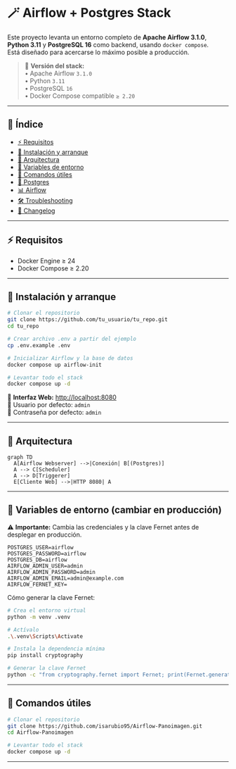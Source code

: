 # 🪄 Airflow + Postgres Stack

Este proyecto levanta un entorno completo de **Apache Airflow 3.1.0**, **Python 3.11** y **PostgreSQL 16** como backend, usando `docker compose`.  
Está diseñado para acercarse lo máximo posible a producción.

> 🧪 **Versión del stack:**  
> • Apache Airflow `3.1.0`  
> • Python `3.11`  
> • PostgreSQL `16`  
> • Docker Compose compatible `≥ 2.20`

---

## 📜 Índice
- [⚡ Requisitos](#-requisitos)
- [🚀 Instalación y arranque](#-instalación-y-arranque)
- [🧱 Arquitectura](#-arquitectura)
- [🌿 Variables de entorno](#-variables-de-entorno)
- [🧰 Comandos útiles](#-comandos-útiles)
- [🐘 Postgres](#-postgres)
- [📊 Airflow](#-airflow)
- [🛠 Troubleshooting](#-troubleshooting)
- [📝 Changelog](#-changelog)

---

## ⚡ Requisitos

- Docker Engine ≥ 24  
- Docker Compose ≥ 2.20  

---

## 🚀 Instalación y arranque

```bash
# Clonar el repositorio
git clone https://github.com/tu_usuario/tu_repo.git
cd tu_repo

# Crear archivo .env a partir del ejemplo
cp .env.example .env

# Inicializar Airflow y la base de datos
docker compose up airflow-init

# Levantar todo el stack
docker compose up -d
```

📍 **Interfaz Web:** [http://localhost:8080](http://localhost:8080)  
👤 Usuario por defecto: `admin`  
🔐 Contraseña por defecto: `admin`

---

## 🧱 Arquitectura

```mermaid
graph TD
  A[Airflow Webserver] -->|Conexión| B[(Postgres)]
  A --> C[Scheduler]
  A --> D[Triggerer]
  E[Cliente Web] -->|HTTP 8080| A
```

---

## 🌿 Variables de entorno (cambiar en producción)

⚠️ **Importante:** Cambia las credenciales y la clave Fernet antes de desplegar en producción.

```env
POSTGRES_USER=airflow
POSTGRES_PASSWORD=airflow
POSTGRES_DB=airflow
AIRFLOW_ADMIN_USER=admin
AIRFLOW_ADMIN_PASSWORD=admin
AIRFLOW_ADMIN_EMAIL=admin@example.com
AIRFLOW_FERNET_KEY=
```

Cómo generar la clave Fernet:

```bash
# Crea el entorno virtual
python -m venv .venv

# Actívalo
.\.venv\Scripts\Activate

# Instala la dependencia mínima
pip install cryptography

# Generar la clave Fernet
python -c "from cryptography.fernet import Fernet; print(Fernet.generate_key().decode())"
```

---

## 🧰 Comandos útiles

```bash
# Clonar el repositorio
git clone https://github.com/isarubio95/Airflow-Panoimagen.git
cd Airflow-Panoimagen

# Levantar todo el stack
docker compose up -d
```

---